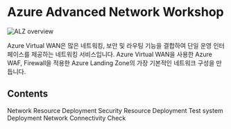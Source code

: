 # Azure Advanced Network Workshop
    

![ALZ overview](imags/ALZ-image.png)

Azure Virtual WAN은 많은 네트워킹, 보안 및 라우팅 기능을 결합하여 단일 운영 인터페이스를 제공하는 네트워킹 서비스입니다. Azure Virtual WAN을 사용한 Azure WAF, Firewall을 적용한 Azure Landing Zone의 가장 기본적인 네트워크 구성을 만듭니다.

## Contents
Network Resource Deployment
Security Resource Deployment
Test system Deployment
Network Connectivity Check
